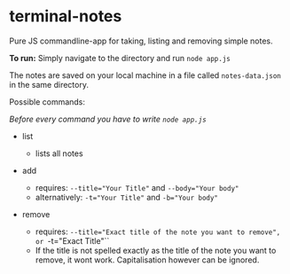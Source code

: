 # terminal-notes
Pure JS commandline-app for taking, listing and removing simple notes.

**To run:** Simply navigate to the directory and run ``node app.js``

The notes are saved on your local machine in a file called ``notes-data.json`` in the same directory.

Possible commands:

_Before every command you have to write ``node app.js``_

* list
  * lists all notes
  
* add
  * requires: ``--title="Your Title"`` and ``--body="Your body"``
  * alternatively: ``-t="Your Title"`` and ``-b="Your body"``
  
* remove
  * requires: ``--title="Exact title of the note you want to remove", or ``-t="Exact Title"``
  * If the title is not spelled exactly as the title of the note you want to remove, it wont work. Capitalisation however can be ignored.
